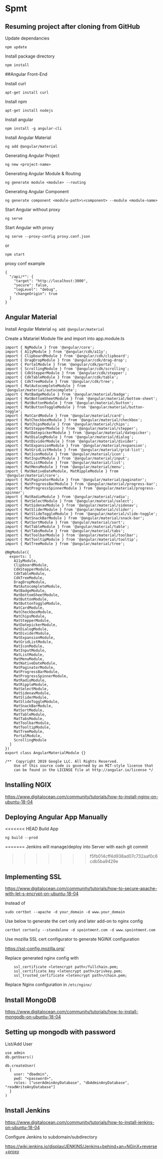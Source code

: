 # Spmt

## Resuming project after cloning from GitHub

Update dependancies

``` npm update ```

Install package directory

``` npm install ```

##Angular Front-End

Install curl

``` apt-get install curl ```

Install npm

``` apt-get install nodejs ```

Install angular

``` npm install -g angular-cli ```

Install Angular Material

``` ng add @angular/material ```

Generating Angular Project

``` ng new <project-name> ```

Generating Angular Module & Routing

``` ng generate module <module> --routing ```

Generating Angular Component

``` ng generate component <module-path>\<component> --module <module-name> ```

Start Angular without proxy
```
ng serve 
```
Start Angular with proxy
```
ng serve --proxy-config proxy.conf.json
```
or
```
npm start
```
proxy conf example
```
{
  "/api/*": {
    "target": "http://localhost:3000",
    "secure": false,
    "logLevel": "debug",
    "changeOrigin": true
  }
}
```



## Angular Material

Install Angular Material
``` ng add @angular/material ```

Create a Matariel Module file and import into app.module.ts
```
import { NgModule } from '@angular/core';
import { A11yModule } from '@angular/cdk/a11y';
import { ClipboardModule } from '@angular/cdk/clipboard';
import { DragDropModule } from '@angular/cdk/drag-drop';
import { PortalModule } from '@angular/cdk/portal';
import { ScrollingModule } from '@angular/cdk/scrolling';
import { CdkStepperModule } from '@angular/cdk/stepper';
import { CdkTableModule } from '@angular/cdk/table';
import { CdkTreeModule } from '@angular/cdk/tree';
import { MatAutocompleteModule } from '@angular/material/autocomplete';
import { MatBadgeModule } from '@angular/material/badge';
import { MatBottomSheetModule } from '@angular/material/bottom-sheet';
import { MatButtonModule } from '@angular/material/button';
import { MatButtonToggleModule } from '@angular/material/button-toggle';
import { MatCardModule } from '@angular/material/card';
import { MatCheckboxModule } from '@angular/material/checkbox';
import { MatChipsModule } from '@angular/material/chips';
import { MatStepperModule } from '@angular/material/stepper';
import { MatDatepickerModule } from '@angular/material/datepicker';
import { MatDialogModule } from '@angular/material/dialog';
import { MatDividerModule } from '@angular/material/divider';
import { MatExpansionModule } from '@angular/material/expansion';
import { MatGridListModule } from '@angular/material/grid-list';
import { MatIconModule } from '@angular/material/icon';
import { MatInputModule } from '@angular/material/input';
import { MatListModule } from '@angular/material/list';
import { MatMenuModule } from '@angular/material/menu';
import { MatNativeDateModule, MatRippleModule } from '@angular/material/core';
import { MatPaginatorModule } from '@angular/material/paginator';
import { MatProgressBarModule } from '@angular/material/progress-bar';
import { MatProgressSpinnerModule } from '@angular/material/progress-spinner';
import { MatRadioModule } from '@angular/material/radio';
import { MatSelectModule } from '@angular/material/select';
import { MatSidenavModule } from '@angular/material/sidenav';
import { MatSliderModule } from '@angular/material/slider';
import { MatSlideToggleModule } from '@angular/material/slide-toggle';
import { MatSnackBarModule } from '@angular/material/snack-bar';
import { MatSortModule } from '@angular/material/sort';
import { MatTableModule } from '@angular/material/table';
import { MatTabsModule } from '@angular/material/tabs';
import { MatToolbarModule } from '@angular/material/toolbar';
import { MatTooltipModule } from '@angular/material/tooltip';
import { MatTreeModule } from '@angular/material/tree';

@NgModule({
  exports: [
    A11yModule,
    ClipboardModule,
    CdkStepperModule,
    CdkTableModule,
    CdkTreeModule,
    DragDropModule,
    MatAutocompleteModule,
    MatBadgeModule,
    MatBottomSheetModule,
    MatButtonModule,
    MatButtonToggleModule,
    MatCardModule,
    MatCheckboxModule,
    MatChipsModule,
    MatStepperModule,
    MatDatepickerModule,
    MatDialogModule,
    MatDividerModule,
    MatExpansionModule,
    MatGridListModule,
    MatIconModule,
    MatInputModule,
    MatListModule,
    MatMenuModule,
    MatNativeDateModule,
    MatPaginatorModule,
    MatProgressBarModule,
    MatProgressSpinnerModule,
    MatRadioModule,
    MatRippleModule,
    MatSelectModule,
    MatSidenavModule,
    MatSliderModule,
    MatSlideToggleModule,
    MatSnackBarModule,
    MatSortModule,
    MatTableModule,
    MatTabsModule,
    MatToolbarModule,
    MatTooltipModule,
    MatTreeModule,
    PortalModule,
    ScrollingModule
  ]
})
export class AngularMaterialModule {}

/**  Copyright 2019 Google LLC. All Rights Reserved.
    Use of this source code is governed by an MIT-style license that
    can be found in the LICENSE file at http://angular.io/license */
```


## Installing NGIX
https://www.digitalocean.com/community/tutorials/how-to-install-nginx-on-ubuntu-18-04

## Deploying Angular App Manually

<<<<<<< HEAD
Build App

``` ng build --prod ```

=======
Jenkins will manage/deploy into Server with each git commit
>>>>>>> f5fb014cff4d938ad07c732aaf0c6cdb5ba9429e

## Implementing SSL
https://www.digitalocean.com/community/tutorials/how-to-secure-apache-with-let-s-encrypt-on-ubuntu-18-04

Instead of 

``` sudo certbot --apache -d your_domain -d www.your_domain ```

Use below to generate the cert only and later add-on to nginx config

``` certbot certonly --standalone -d spointment.com -d www.spointment.com ```

Use mozilla SSL cert configurator to generate NGINX configuration

https://ssl-config.mozilla.org/

Replace generated nginx config with 
```
    ssl_certificate <letencrypt path>/fullchain.pem;
    ssl_certificate_key <letencrypt path>/privkey.pem;
    ssl_trusted_certificate <letencrypt path>/chain.pem;
```

Replace Nginx configuration in ```/etc/nginx/```


## Install MongoDB
https://www.digitalocean.com/community/tutorials/how-to-install-mongodb-on-ubuntu-18-04

## Setting up mongodb with password

List/Add User
```
use admin
db.getUsers()

db.createUser(
  {
    user: "dbadmin",
    pwd: "<password>",
    roles: ["userAdminAnyDatabase", "dbAdminAnyDatabase", "readWriteAnyDatabase"]
  }
)
```


## Install Jenkins
https://www.digitalocean.com/community/tutorials/how-to-install-jenkins-on-ubuntu-18-04

Configure Jenkins to subdomain/subdirectory

https://wiki.jenkins.io/display/JENKINS/Jenkins+behind+an+NGinX+reverse+proxy

